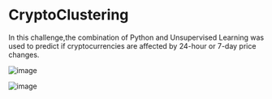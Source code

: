 # CryptoClustering

In this challenge,the combination of Python and Unsupervised Learning was used to predict if cryptocurrencies are affected by 24-hour or 7-day price changes.




![image](https://github.com/cuteoo2/CryptoClustering/assets/122655370/1fb0c0a6-6c67-4179-8975-7bde3e0c7622)




![image](https://github.com/cuteoo2/CryptoClustering/assets/122655370/5fdc477e-b190-4351-a443-d8574b606945)
